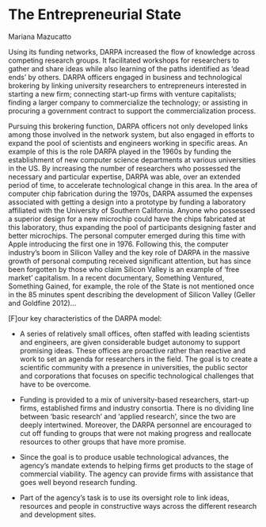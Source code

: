 # The Entrepreneurial State

Mariana Mazucatto

Using its funding networks, DARPA increased the flow of knowledge
across competing research groups. It facilitated workshops for
researchers to gather and share ideas while also learning of the paths
identified as ‘dead ends’ by others. DARPA officers engaged in
business and technological brokering by linking university researchers
to entrepreneurs interested in starting a new firm; connecting
start-up firms with venture capitalists; finding a larger company to
commercialize the technology; or assisting in procuring a government
contract to support the commercialization process.

Pursuing this brokering function, DARPA officers not only developed
links among those involved in the network system, but also engaged in
efforts to expand the pool of scientists and engineers working in
specific areas. An example of this is the role DARPA played in the
1960s by funding the establishment of new computer science departments
at various universities in the US. By increasing the number of
researchers who possessed the necessary and particular expertise,
DARPA was able, over an extended period of time, to accelerate
technological change in this area. In the area of computer chip
fabrication during the 1970s, DARPA assumed the expenses associated
with getting a design into a prototype by funding a laboratory
affiliated with the University of Southern California. Anyone who
possessed a superior design for a new microchip could have the chips
fabricated at this laboratory, thus expanding the pool of participants
designing faster and better microchips.  The personal computer emerged
during this time with Apple introducing the first one in 1976.
Following this, the computer industry’s boom in Silicon Valley
and the key role of DARPA in the massive growth of personal computing
received significant attention, but has since been forgotten by those
who claim Silicon Valley is an example of ‘free market’ capitalism. In
a recent documentary, Something Ventured, Something Gained, for
example, the role of the State is not mentioned once in the 85 minutes
spent describing the development of Silicon Valley (Geller and
Goldfine 2012)...

[F]our key characteristics of the DARPA model:

* A series of relatively small offices, often staffed with leading
scientists and engineers, are given considerable budget autonomy to
support promising ideas. These offices are proactive rather than
reactive and work to set an agenda for researchers in the field. The
goal is to create a scientific community with a presence in
universities, the public sector and corporations that focuses on
specific technological challenges that have to be overcome.

* Funding is provided to a mix of university-based researchers,
start-up firms, established firms and industry consortia. There is no
dividing line between ‘basic research’ and ‘applied research’, since
the two are deeply intertwined. Moreover, the DARPA personnel are
encouraged to cut off funding to groups that were not making progress
and reallocate resources to other groups that have more promise.

* Since the goal is to produce usable technological advances, the
agency’s mandate extends to helping firms get products to the stage of
commercial viability. The agency can provide firms with assistance
that goes well beyond research funding.

* Part of the agency’s task is to use its oversight role to link
ideas, resources and people in constructive ways across the different
research and development sites.

